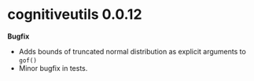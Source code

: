 # cognitiveutils 0.0.12

**Bugfix**
* Adds bounds of truncated normal distribution as explicit arguments to `gof()`
* Minor bugfix in tests.